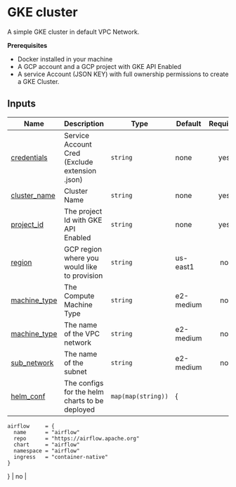 # GKE cluster 
  A simple GKE cluster in default VPC Network. 
  
**Prerequisites**
*  Docker installed in your machine
*  A GCP account and a GCP project with GKE API Enabled
*  A service Account (JSON KEY) with full ownership permissions to create a GKE Cluster.

## Inputs 

| Name | Description | Type | Default | Required |
|------|-------------|------|---------|:--------:|
| <a name="credentials"></a> [credentials](#input\_credentials) | Service Account Cred (Exclude extension .json)  | `string` | none | yes |
| <a name="cluster_name"></a> [cluster\_name](#input\_cluster\_name) | Cluster Name | `string` | none | yes |
| <a name="project_id"></a> [project\_id](#input\_project\_id) | The project Id with GKE API Enabled | `string` | none | yes |
| <a name="region"></a> [region](#input\_region) | GCP region where you would like to provision | `string` | us-east1 | no |
| <a name="machine_type"></a> [machine\_type](#input\_machine\_type) | The Compute Machine Type| `string` | e2-medium | no |
| <a name="network"></a> [machine\_type](#input\_network) | The name of the VPC network | `string` | e2-medium | no |
| <a name="sub_network"></a> [sub\_network](#input\_sub\_network) | The name of the subnet | `string` | e2-medium | no |
| <a name="helm_conf"></a> [helm\_conf](#input\_helm\_conf) | The configs for the helm charts to be deployed  | `map(map(string))` | {
    airflow     = {
      name      = "airflow"
      repo      = "https://airflow.apache.org"
      chart     = "airflow"
      namespace = "airflow"
      ingress   = "container-native"
    }
  } | no |

